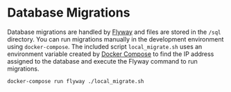 Database Migrations
====================

Database migrations are handled by [Flyway](http://flywaydb.org/) and files are stored in the `/sql` directory. You can run migrations manually in the development environment using `docker-compose`. The included script `local_migrate.sh` uses an environment variable created by [Docker Compose](https://docs.docker.com/compose/env/) to find the IP address assigned to the database and execute the Flyway command to run migrations.

```
docker-compose run flyway ./local_migrate.sh
```
